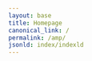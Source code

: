 ```yaml
---
layout: base
title: Homepage
canonical_link: /
permalink: /amp/
jsonld: index/indexld
---
```


<main>
    <div class="fixed-container">
        <amp-video class="contain" layout="fill" autoplay="autoplay" loop="loop" src="{{ base_url }}/assets/vid/lux-health-best-in-person-home-physical-exam.mp4?alt=media&v=1" poster="{{ base_url }}/assets/img/lux-health-best-in-person-home-physical-exam.png">
            <div fallback>
                <!-- <amp-img alt="Lux Health Technology" src="{{ base_url }}/assets/vid/lux-health-best-in-person-home-physical-exam.mp4?alt=media&v=1"></amp-img> -->
            </div>
        </amp-video>
        <!-- <p style="font-size: 40px; position: absolute; z-index: 1000;">Physical exams in the comfort of your home.</p> -->
    </div>
</main>
